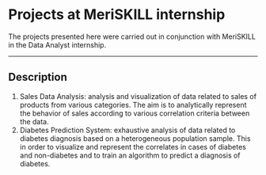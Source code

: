 # Projects at MeriSKILL internship

The projects presented here were carried out in conjunction with MeriSKILL in the Data Analyst internship.

---

## Description

1. Sales Data Analysis: analysis and visualization of data related to sales of products from various categories. The aim is to analytically represent the behavior of sales according to various correlation criteria between the data.
2. Diabetes Prediction System: exhaustive analysis of data related to diabetes diagnosis based on a heterogeneous population sample. This in order to visualize and represent the correlates in cases of diabetes and non-diabetes and to train an algorithm to predict a diagnosis of diabetes.
